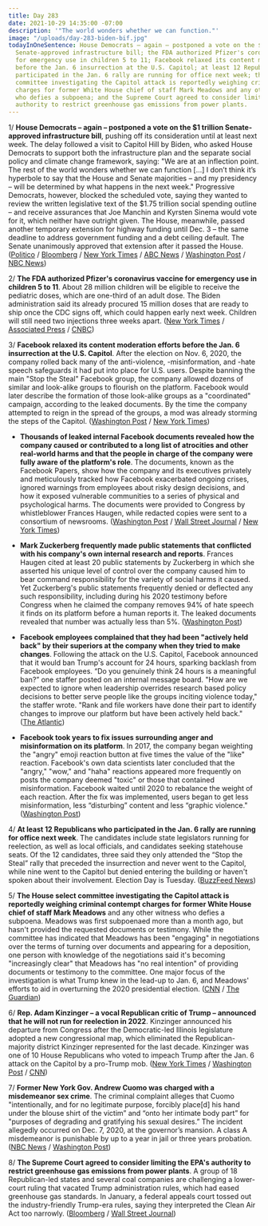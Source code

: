 ```yaml
---
title: Day 283
date: 2021-10-29 14:35:00 -07:00
description: '"The world wonders whether we can function."'
image: "/uploads/day-283-biden-bif.jpg"
todayInOneSentence: House Democrats – again – postponed a vote on the $1 trillion
  Senate-approved infrastructure bill; the FDA authorized Pfizer's coronavirus vaccine
  for emergency use in children 5 to 11; Facebook relaxed its content moderation efforts
  before the Jan. 6 insurrection at the U.S. Capitol; at least 12 Republicans who
  participated in the Jan. 6 rally are running for office next week; the House select
  committee investigating the Capitol attack is reportedly weighing criminal contempt
  charges for former White House chief of staff Mark Meadows and any other witness
  who defies a subpoena; and the Supreme Court agreed to consider limiting the EPA's
  authority to restrict greenhouse gas emissions from power plants.
---
```


1/ **House Democrats – again – postponed a vote on the $1 trillion Senate-approved infrastructure bill**, pushing off its consideration until at least next week. The delay followed a visit to Capitol Hill by Biden, who asked House Democrats to support both the infrastructure plan and the separate social policy and climate change framework, saying: "We are at an inflection point. The rest of the world wonders whether we can function \[...\] I don’t think it’s hyperbole to say that the House and Senate majorities – and my presidency – will be determined by what happens in the next week." Progressive Democrats, however, blocked the scheduled vote, saying they wanted to review the written legislative text of the $1.75 trillion social spending outline – and receive assurances that Joe Manchin and Kyrsten Sinema would vote for it, which neither have outright given. The House, meanwhile, passed another temporary extension for highway funding until Dec. 3 – the same deadline to address government funding and a debt ceiling default. The Senate unanimously approved that extension after it passed the House. ([Politico](https://www.politico.com/news/2021/10/28/biden-house-democrats-517416) / [Bloomberg](https://www.bloomberg.com/news/articles/2021-10-29/biden-s-1-75-trillion-outline-leaves-democrats-to-sort-details?srnd=politics-vp&sref=MIBMEEoj) / [New York Times](https://www.nytimes.com/2021/10/28/us/politics/progressives-infrastructure-biden-pelosi-support.html) / [ABC News](https://abcnews.go.com/Politics/biden-makes-minute-push-agenda-heading-overseas/story?id=80832593) / [Washington Post](https://www.washingtonpost.com/politics/biden-to-announce-democratic-agreement-on-social-spending-deal/2021/10/28/2781863c-37d3-11ec-91dc-551d44733e2d_story.html) / [NBC News](https://www.nbcnews.com/politics/congress/biden-expects-win-full-democratic-support-new-proposal-sweeping-spending-n1282608))

2/ **The FDA authorized Pfizer's coronavirus vaccine for emergency use in children 5 to 11**. About 28 million children will be eligible to receive the pediatric doses, which are one-third of an adult dose. The Biden administration said its already procured 15 million doses that are ready to ship once the CDC signs off, which could happen early next week. Children will still need two injections three weeks apart. ([New York Times](https://www.nytimes.com/2021/10/29/us/politics/covid-vaccine-children.html) / [Associated Press](https://apnews.com/article/fda-pfizer-covid-vaccines-kids-1423b2ab0a51bc9c36dbe86964777c07) / [CNBC](https://www.cnbc.com/2021/10/29/pfizer-covid-vaccine-fda-authorizes-for-kids-ages-5-to-11.html))

3/ **Facebook relaxed its content moderation efforts before the Jan. 6 insurrection at the U.S. Capitol**. After the election on Nov. 6, 2020, the company rolled back many of the anti-violence, -misinformation, and -hate speech safeguards it had put into place for U.S. users. Despite banning the main "Stop the Steal" Facebook group, the company allowed dozens of similar and look-alike groups to flourish on the platform. Facebook would later describe the formation of those look-alike groups as a "coordinated" campaign, according to the leaked documents. By the time the company attempted to reign in the spread of the groups, a mod was already storming the steps of the Capitol. ([Washington Post](https://www.washingtonpost.com/technology/2021/10/22/jan-6-capitol-riot-facebook/) / [New York Times](https://www.nytimes.com/2021/10/22/technology/facebook-election-misinformation.html))

* **Thousands of leaked internal Facebook documents revealed how the company caused or contributed to a long list of atrocities and other real-world harms and that the people in charge of the company were fully aware of the platform's role**. The documents, known as the Facebook Papers, show how the company and its executives privately and meticulously tracked how Facebook exacerbated ongoing crises, ignored warnings from employees about risky design decisions, and how it exposed vulnerable communities to a series of physical and psychological harms. The documents were provided to Congress by whistleblower Frances Haugen, while redacted copies were sent to a consortium of newsrooms. ([Washington Post](https://www.washingtonpost.com/technology/2021/10/25/what-are-the-facebook-papers/) / [Wall Street Journal](https://www.wsj.com/articles/the-facebook-files-11631713039) / [New York Times](https://www.nytimes.com/2021/10/25/business/facebook-papers-takeaways.html))

* **Mark Zuckerberg frequently made public statements that conflicted with his company's own internal research and reports**. Frances Haugen cited at least 20 public statements by Zuckerberg in which she asserted his unique level of control over the company caused him to bear command responsibility for the variety of social harms it caused. Yet Zuckerberg's public statements frequently denied or deflected any such responsibility, including during his 2020 testimony before Congress when he claimed the company removes 94% of hate speech it finds on its platform before a human reports it. The leaked documents revealed that number was actually less than 5%. ([Washington Post](https://www.nytimes.com/2021/10/25/business/facebook-papers-takeaways.html))

* **Facebook employees complained that they had been "actively held back" by their superiors at the company when they tried to make changes**. Following the attack on the U.S. Capitol, Facebook announced that it would ban Trump's account for 24 hours, sparking backlash from Facebook employees. “Do you genuinely think 24 hours is a meaningful ban?” one staffer posted on an internal message board. "How are we expected to ignore when leadership overrides research based policy decisions to better serve people like the groups inciting violence today," the staffer wrote. "Rank and file workers have done their part to identify changes to improve our platform but have been actively held back." ([The Atlantic](https://www.theatlantic.com/ideas/archive/2021/10/facebook-papers-democracy-election-zuckerberg/620478/?scrolla=5eb6d68b7fedc32c19ef33b4))

* **Facebook took years to fix issues surrounding anger and misinformation on its platform**. In 2017, the company began weighting the "angry" emoji reaction button at five times the value of the "like" reaction. Facebook's own data scientists later concluded that the "angry," "wow," and "haha" reactions appeared more frequently on posts the company deemed "toxic" or those that contained misinformation. Facebook waited until 2020 to rebalance the weight of each reaction. After the fix was implemented, users began to get less misinformation, less “disturbing” content and less “graphic violence." ([Washington Post](https://www.washingtonpost.com/technology/2021/10/25/what-are-the-facebook-papers/))

4/ **At least 12 Republicans who participated in the Jan. 6 rally are running for office next week**. The candidates include state legislators running for reelection, as well as local officials, and candidates seeking statehouse seats. Of the 12 candidates, three said they only attended the “Stop the Steal” rally that preceded the insurrection and never went to the Capitol, while nine went to the Capitol but denied entering the building or haven't spoken about their involvement. Election Day is Tuesday. ([BuzzFeed News](https://www.buzzfeednews.com/article/sarahmimms/jan-6-republicans-ballot-election-day))

5/ **The House select committee investigating the Capitol attack is reportedly weighing criminal contempt charges for former White House chief of staff Mark Meadows** and any other witness who defies a subpoena. Meadows was first subpoenaed more than a month ago, but hasn't provided the requested documents or testimony. While the committee has indicated that Meadows has been "engaging" in negotiations over the terms of turning over documents and appearing for a deposition, one person with knowledge of the negotiations said it's becoming "increasingly clear" that Meadows has "no real intention" of providing documents or testimony to the committee. One major focus of the investigation is what Trump knew in the lead-up to Jan. 6, and Meadows' efforts to aid in overturning the 2020 presidential election. ([CNN](https://www.cnn.com/2021/10/28/politics/january-6-committee-eyes-contempt-proceedings-mark-meadows/index.html) / [The Guardian](https://www.theguardian.com/us-news/2021/oct/29/house-capitol-attack-committee-trump-officials-resistance))

6/ **Rep. Adam Kinzinger – a vocal Republican critic of Trump –  announced that he will not run for reelection in 2022**. Kinzinger announced his departure from Congress after the Democratic-led Illinois legislature adopted a new congressional map, which eliminated the Republican-majority district Kinzinger represented for the last decade. Kinzinger was one of 10 House Republicans who voted to impeach Trump after the Jan. 6 attack on the Capitol by a pro-Trump mob. ([New York Times](https://www.nytimes.com/2021/10/29/us/politics/adam-kinzinger-illinois-election.html) / [Washington Post](https://www.washingtonpost.com/politics/rep-adam-kinzinger-outspoken-gop-critic-of-trump-and-his-grip-on-the-party-announces-he-wont-seek-reelection/2021/10/29/5dff4f86-38c4-11ec-91dc-551d44733e2d_story.html) / [CNN](https://www.cnn.com/2021/10/29/politics/adam-kinzinger-not-running-reelection-illinois-republican/index.html))

7/ **Former New York Gov. Andrew Cuomo was charged with a misdemeanor sex crime**. The criminal complaint alleges that Cuomo "intentionally, and for no legitimate purpose, forcibly place\[d\] his hand under the blouse shirt of the victim” and “onto her intimate body part” for "purposes of degrading and gratifying his sexual desires.” The incident allegedly occurred on Dec. 7, 2020, at the governor’s mansion. A class A misdemeanor is punishable by up to a year in jail or three years probation. ([NBC News](https://www.nbcnews.com/politics/politics-news/andrew-cuomo-charged-forcible-touching-misdemeanor-sex-crime-n1282659) / [Washington Post](https://www.washingtonpost.com/politics/former-new-york-governor-andrew-m-cuomo-charged-with-a-misdemeanor-complaint-for-sex-crime-related-offense-court-says/2021/10/28/3556aa3a-3828-11ec-91dc-551d44733e2d_story.html))

8/ **The Supreme Court agreed to consider limiting the EPA's authority to restrict greenhouse gas emissions from power plants**. A group of 18 Republican-led states and several coal companies are challenging a lower-court ruling that vacated Trump administration rules, which had eased greenhouse gas standards. In January, a federal appeals court tossed out the industry-friendly Trump-era rules, saying they interpreted the Clean Air Act too narrowly. ([Bloomberg](https://www.bloomberg.com/news/articles/2021-10-29/supreme-court-will-hear-bid-to-curb-epa-s-climate-change-powers?sref=MIBMEEoj) / [Wall Street Journal](https://www.wsj.com/articles/supreme-court-to-consider-epas-authority-to-limit-carbon-emissions-from-power-plants-11635537991?mod=hp_lead_pos4))